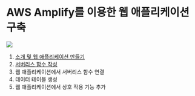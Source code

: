 # AWS Amplify를 이용한 웹 애플리케이션 구축

![](https://dbcore-assets-public.s3.ap-northeast-2.amazonaws.com/tutorials/cloud-based-web-application-development/chapter01/images/Screen%20Shot%202021-01-16%20at%2012.38.35%20AM.png)


1. [소개 및 웹 애플리케이션 만들기](./step01/)
2. [서버리스 함수 작성](./step02/)
3. 웹 애플리케이션에서 서버리스 함수 연결
4. 데이터 테이블 생성
5. 웹 애플리케이션에서 상호 작용 기능 추가

